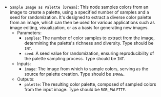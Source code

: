 - `Sample Image as Palette [Dream]`: This node samples colors from an image to create a palette, using a specified number of samples and a seed for randomization. It's designed to extract a diverse color palette from an image, which can then be used for various applications such as image editing, visualization, or as a basis for generating new images.
    - Parameters:
        - `samples`: The number of color samples to extract from the image, determining the palette's richness and diversity. Type should be `INT`.
        - `seed`: A seed value for randomization, ensuring reproducibility of the palette sampling process. Type should be `INT`.
    - Inputs:
        - `image`: The image from which to sample colors, serving as the source for palette creation. Type should be `IMAGE`.
    - Outputs:
        - `palette`: The resulting color palette, composed of sampled colors from the input image. Type should be `RGB_PALETTE`.
